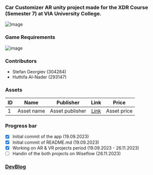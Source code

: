 ### Car Customizer AR unity project made for the XDR Course (Semester 7) at VIA University College. 
![Image](https://upload.wikimedia.org/wikipedia/commons/5/5d/VIA_UC_logo.png)

### Game Requirements
![image](https://github.com/NoHop3/via-sem7-xdr-ar/assets/82092907/47f9d394-9b1d-40b0-9d90-7ea4b1700068)

### Contributors
- Stefan Georgiev (304284)
- Huthifa Al-Nader (293147)

### Assets

| ID | Name | Publisher |  Link   | Price  | 
| -- |:-------:|:-------------:|:--------:|:--------:|
| 1  | Asset name | Asset publisher | [Link](#) | Asset price |

### Progress bar
- [x] Initial commit of the app (19.09.2023)
- [x] Initial commit of README.md (19.09.2023) 
- [x] Working on AR  & VR projects period (19.09.2023 - 26.11.2023)
- [ ] Handin of the both projects on Wiseflow (26.11.2023)

### [DevBlog](https://xrdy7.blogspot.com/)
